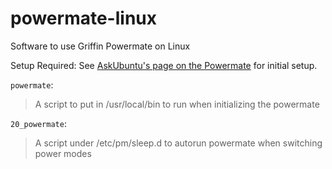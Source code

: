 powermate-linux
===============

Software to use Griffin Powermate on Linux

Setup Required:
See [AskUbuntu's page on the Powermate](http://askubuntu.com/questions/138148/need-help-with-griffin-powermate-usb-volume-controller-new-64-bit-desktop-ub) for initial setup.

`powermate`:
> A script to put in /usr/local/bin to run when initializing the powermate

`20_powermate`:
> A script under /etc/pm/sleep.d to autorun powermate when switching power modes
